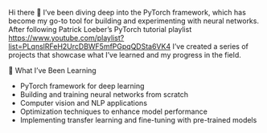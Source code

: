 Hi there 👋
I’ve been diving deep into the PyTorch framework, which has become my go-to tool for building and experimenting with neural networks. After following Patrick Loeber’s PyTorch tutorial playlist https://www.youtube.com/playlist?list=PLqnslRFeH2UrcDBWF5mfPGpqQDSta6VK4 I’ve created a series of projects that showcase what I’ve learned and my progress in the field.

🧠 What I’ve Been Learning

- PyTorch framework for deep learning
- Building and training neural networks from scratch
- Computer vision and NLP applications
- Optimization techniques to enhance model performance
- Implementing transfer learning and fine-tuning with pre-trained models




